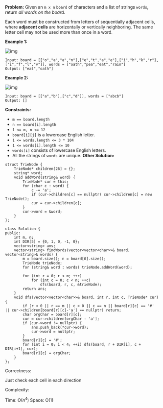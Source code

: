 **Problem:**
Given an `m x n` `board` of characters and a list of strings `words`, return *all words on the board*.

Each word must be constructed from letters of sequentially adjacent cells, where **adjacent cells** are horizontally or vertically neighboring. The same letter cell may not be used more than once in a word.

 

**Example 1:**

![img](https://assets.leetcode.com/uploads/2020/11/07/search1.jpg)

```
Input: board = [["o","a","a","n"],["e","t","a","e"],["i","h","k","r"],["i","f","l","v"]], words = ["oath","pea","eat","rain"]
Output: ["eat","oath"]
```

**Example 2:**

![img](https://assets.leetcode.com/uploads/2020/11/07/search2.jpg)

```
Input: board = [["a","b"],["c","d"]], words = ["abcb"]
Output: []
```

 

**Constraints:**

- `m == board.length`
- `n == board[i].length`
- `1 <= m, n <= 12`
- `board[i][j]` is a lowercase English letter.
- `1 <= words.length <= 3 * 104`
- `1 <= words[i].length <= 10`
- `words[i]` consists of lowercase English letters.
- All the strings of `words` are unique.
**Other Solution:**
```
struct TrieNode {
    TrieNode* children[26] = {};
    string* word;
    void addWord(string& word) {
        TrieNode* cur = this;
        for (char c : word) {
            c -= 'a';
            if (cur->children[c] == nullptr) cur->children[c] = new TrieNode();
            cur = cur->children[c];
        }
        cur->word = &word;
    }
};

class Solution {
public:
    int m, n;
    int DIR[5] = {0, 1, 0, -1, 0};
    vector<string> ans;
    vector<string> findWords(vector<vector<char>>& board, vector<string>& words) {
        m = board.size(); n = board[0].size();
        TrieNode trieNode;
        for (string& word : words) trieNode.addWord(word);
        
        for (int r = 0; r < m; ++r)
            for (int c = 0; c < n; ++c)
                dfs(board, r, c, &trieNode);
        return ans;
    }
    void dfs(vector<vector<char>>& board, int r, int c, TrieNode* cur) {
        if (r < 0 || r == m || c < 0 || c == n || board[r][c] == '#' || cur->children[board[r][c]-'a'] == nullptr) return;
        char orgChar = board[r][c];
        cur = cur->children[orgChar - 'a'];
        if (cur->word != nullptr) {
            ans.push_back(*cur->word);
            cur->word = nullptr; 
        }
        board[r][c] = '#'; 
        for (int i = 0; i < 4; ++i) dfs(board, r + DIR[i], c + DIR[i+1], cur);
        board[r][c] = orgChar;
    }
};
```
Correctness:

Just check each cell in each direction

Complexity:

Time: O($n^4$)
Space: O(1)